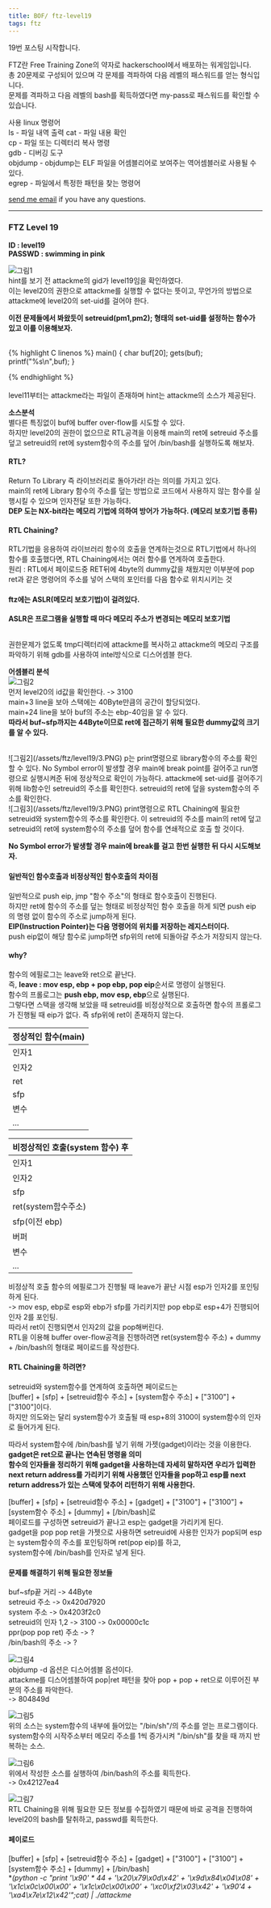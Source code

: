 ```yaml
---
title: BOF/ ftz-level19
tags: ftz
---
```


19번 포스팅 시작합니다.

FTZ란 Free Training Zone의 약자로 hackerschool에서 배포하는 워게임입니다.  
총 20문제로 구성되어 있으며 각 문제를 격파하여 다음 레벨의 패스워드를 얻는 형식입니다.  
문제를 격파하고 다음 레벨의 bash를 획득하였다면 my-pass로 패스워드를 확인할 수 있습니다.  

사용 linux 명령어  
ls - 파일 내역 출력
cat - 파일 내용 확인  
cp - 파일 또는 디렉터리 복사 명령  
gdb - 디버깅 도구  
objdump - objdump는 ELF 파일을 어셈블리어로 보여주는 역어셈블러로 사용될 수 있다.  
egrep - 파일에서 특정한 패턴을 찾는 명령어  

 [send me email](mailto:jewel7492@gmail.com) if you have any questions.

<!--more-->

---
### FTZ Level 19
**ID : level19**  
**PASSWD : swimming in pink**         

![그림1](/assets/ftz/level19/1.PNG)  
hint를 보기 전 attackme의 gid가 level19임을 확인하였다.  
이는 level20의 권한으로 attackme를 실행할 수 없다는 뜻이고, 무언가의 방법으로 attackme에 level20의 set-uid를 걸어야 한다.  

**이전 문제들에서 봐왔듯이 setreuid(pm1,pm2); 형태의 set-uid를 설정하는 함수가 있고 이를 이용해보자.**  

<br />
{% highlight C linenos %}  
main()
{ char buf[20];
  gets(buf);
  printf("%s\n",buf);
}

{% endhighlight %}  
<br />
level11부터는 attackme라는 파일이 존재하며 hint는 attackme의 소스가 제공된다.  

**소스분석**  
별다른 특징없이 buf에 buffer over-flow를 시도할 수 있다.  
하지만 level20의 권한이 없으므로 RTL공격을 이용해 main의 ret에 setreuid 주소를 덮고 setreuid의 ret에 system함수의 주소를 덮어 /bin/bash를 실행하도록 해보자.  

#### RTL?  
Return To Library 즉 라이브러리로 돌아가라! 라는 의미를 가지고 있다.  
main의 ret에 Library 함수의 주소를 덮는 방법으로 코드에서 사용하지 않는 함수를 실행시킬 수 있으며 인자전달 또한 가능하다.  
**DEP 도는 NX-bit라는 메모리 기법에 의하여 방어가 가능하다. (메모리 보호기법 종류)**  

#### RTL Chaining?
RTL기법을 응용하여 라이브러리 함수의 호출을 연계하는것으로 RTL기법에서 하나의 함수를 호출했다면, RTL Chaining에서는 여러 함수를 연계하여 호출한다.  
원리 : RTL에서 페이로드중 RET뒤에 4byte의 dummy값을 채웠지만 이부분에 pop ret과 같은 명령어의 주소를 넣어 스택의 포인터를 다음 함수로 위치시키는 것  

#### ftz에는 ASLR(메모리 보호기법)이 걸려있다.  
**ASLR은 프로그램을 실행할 때 마다 메모리 주소가 변경되는 메모리 보호기법**  

<br />
권한문제가 없도록 tmp디렉터리에 attackme를 복사하고 attackme의 메모리 구조를 파악하기 위해 gdb를 사용하여 intel방식으로 디스어셈블 한다.   

**어셈블리 분석**  
![그림2](/assets/ftz/level19/2.PNG)  
먼저 level20의 id값을 확인한다. -> 3100  
main+3 line을 보아 스택에는 40Byte만큼의 공간이 할당되었다.  
main+24 line을 보아 buf의 주소는 ebp-40임을 알 수 있다.  
**따라서 buf~sfp까지는 44Byte이므로 ret에 접근하기 위해 필요한 dummy값의 크기를 알 수 있다.**  


<br />
![그림2](/assets/ftz/level19/3.PNG)  
p는 print명령으로 library함수의 주소를 확인할 수 있다.  
No Symbol error이 발생할 경우 main에 break point를 걸어주고 run명령으로 실행시켜준 뒤에 정상적으로 확인이 가능하다.  
attackme에 set-uid를 걸어주기 위해 lib함수인 setreuid의 주소를 확인한다.  
setreuid의 ret에 덮을 system함수의 주소를 확인한다.  

<br />
![그림3](/assets/ftz/level19/3.PNG)  
print명령으로 RTL Chaining에 필요한 setreuid와 system함수의 주소를 확인한다.  
이 setreuid의 주소를 main의 ret에 덮고 setreuid의 ret에 system함수의 주소를 덮어 함수를 연쇄적으로 호출 할 것이다.  

**No Symbol error가 발생할 경우 main에 break를 걸고 한번 실행한 뒤 다시 시도해보자.**  

#### 일반적인 함수호출과 비정상적인 함수호출의 차이점  
일반적으로 push eip, jmp "함수 주소"의 형태로 함수호출이 진행된다.  
하지만 ret에 함수의 주소를 덮는 형태로 비정상적인 함수 호출을 하게 되면 push eip의 명령 없이 함수의 주소로 jump하게 된다.  
**EIP(Instruction Pointer)는 다음 명령어의 위치를 저장하는 레지스터이다.**  
push eip없이 해당 함수로 jump하면 sfp위의 ret에 되돌아갈 주소가 저장되지 않는다.  

#### why?  
함수의 에필로그는 leave와 ret으로 끝난다.  
즉, **leave : mov esp, ebp + pop ebp, pop eip**순서로 명령이 실행된다.   
함수의 프롤로그는 **push ebp, mov esp, ebp**으로 실행된다.  
그렇다면 스택을 생각해 보았을 때 setreuid를 비정상적으로 호출하면 함수의 프롤로그가 진행될 때 eip가 없다. 즉 sfp위에 ret이 존재하지 않는다.  

정상적인 함수(main)|
---|
인자1|
인자2|
ret|
sfp|
변수|
...|  

비정상적인 호출(system 함수) 후|
---|
인자1|
인자2|
sfp|
ret(system함수주소)|
sfp(이전 ebp)|
버퍼|
변수|
...|  

비정상적 호출 함수의 에필로그가 진행될 때 leave가 끝난 시점 esp가 인자2를 포인팅하게 된다.  
-> mov esp, ebp로 esp와 ebp가 sfp를 가리키지만 pop ebp로 esp+4가 진행되어 인자 2를 포인팅.  
따라서 ret이 진행되면서 인자2의 값을 pop해버린다.  
RTL을 이용해 buffer over-flow공격을 진행하려면 ret(system함수 주소) + dummy + /bin/bash의 형태로 페이로드를 작성한다.  

#### RTL Chaining을 하려면?  
setreuid와 system함수를 연계하여 호출하면 페이로드는  
[buffer] + [sfp] + [setreuid함수 주소] + [system함수 주소] + ["3100"] + ["3100"]이다.  
하지만 의도와는 달리 system함수가 호출될 때 esp+8의 3100이 system함수의 인자로 들어가게 된다.  

따라서 system함수에 /bin/bash를 넣기 위해 가젯(gadget)이라는 것을 이용한다.  
**gadget은 ret으로 끝나는 연속된 명령을 의미**  
**함수의 인자들을 정리하기 위해 gadget을 사용하는데 자세히 말하자면 우리가 입력한 next return address를 가리키기 위해 사용했던 인자들을 pop하고 esp를 next return address가 있는 스택에 맞추어 리턴하기 위해 사용한다.**  

[buffer] + [sfp] + [setreuid함수 주소] + [gadget] + ["3100"] + ["3100"] + [system함수 주소] + [dummy] + [/bin/bash]로  
페이로드를 구성하면 setreuid가 끝나고 esp는 gadget을 가리키게 된다.  
gadget을 pop pop ret을 가젯으로 사용하면 setreuid에 사용한 인자가 pop되며 esp는 system함수의 주소를 포인팅하며 ret(pop eip)를 하고,  
system함수에 /bin/bash를 인자로 넣게 된다.  

#### 문제를 해결하기 위해 필요한 정보들  
buf~sfp끝 거리 -> 44Byte  
setreuid 주소 -> 0x420d7920  
system 주소 -> 0x4203f2c0  
setreuid의 인자 1,2 -> 3100 -> 0x00000c1c  
ppr(pop pop ret) 주소 -> ?  
/bin/bash의 주소 -> ?  

![그림4](/assets/ftz/level19/4.PNG)  
objdump -d 옵션은 디스어셈블 옵션이다.  
attackme를 디스어셈블하여 pop|ret 패턴을 찾아 pop + pop + ret으로 이루어진 부분의 주소를 파악한다.  
-> 804849d  

![그림5](/assets/ftz/level19/5.PNG)  
위의 소스는 system함수의 내부에 들어있는 "/bin/sh"/의 주소를 얻는 프로그램이다.  
system함수의 시작주소부터 메모리 주소를 1씩 증가시켜 "/bin/sh"를 찾을 때 까지 반복하는 소스.  

![그림6](/assets/ftz/level19/6.PNG)  
위에서 작성한 소스를 실행하여 /bin/bash의 주소를 획득한다.  
-> 0x42127ea4  

![그림7](/assets/ftz/level19/7.PNG)  
RTL Chaining을 위해 필요한 모든 정보를 수집하였기 때문에 바로 공격을 진행하여 level20의 bash를 탈취하고, passwd를 획득한다.  

#### 페이로드  
[buffer] + [sfp] + [setreuid함수 주소] + [gadget] + ["3100"] + ["3100"] + [system함수 주소] + [dummy] + [/bin/bash]  
**(python -c "print '\x90' * 44 + '\x20\x79\x0d\x42' + '\x9d\x84\x04\x08' + '\x1c\x0c\x00\x00' + '\x1c\x0c\x00\x00' + '\xc0\xf2\x03\x42' + '\x90'*4 + '\xa4\x7e\x12\x42'";cat) | ./attackme**  

